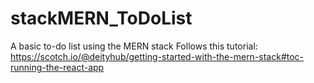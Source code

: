 # stackMERN_ToDoList
A basic to-do list using the MERN stack
Follows this tutorial: https://scotch.io/@deityhub/getting-started-with-the-mern-stack#toc-running-the-react-app
